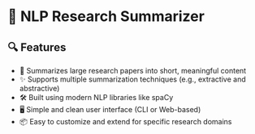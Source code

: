 # 🧠 NLP Research Summarizer
## 🔍 Features

- 📄 Summarizes large research papers into short, meaningful content
- ✨ Supports multiple summarization techniques (e.g., extractive and abstractive)
- 🛠️ Built using modern NLP libraries like spaCy
- 🖥️ Simple and clean user interface (CLI or Web-based)
- 📦 Easy to customize and extend for specific research domains



